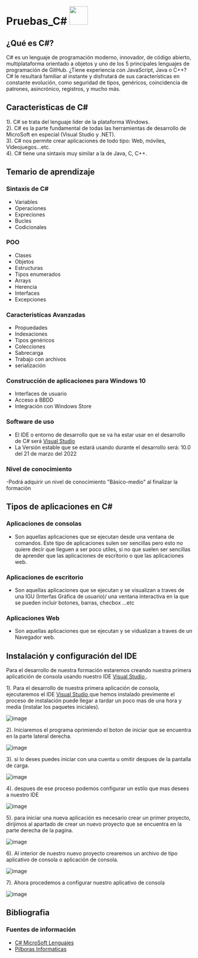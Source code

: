 # Pruebas_C# <img alt="" style="width: 50px; height: 50px;" class="" src="https://tse3.mm.bing.net/th?id=OIP.dDiDKax3YyAEQsjMXkrPoAHaHa&amp;pid=Api&amp;P=0" id="yui_3_5_1_1_1682280372914_520">

## ¿Qué es C#?

C# es un lenguaje de programación moderno, innovador, de código abierto, multiplataforma orientado a objetos y uno de los 5 principales lenguajes de programación de GitHub. ¿Tiene experiencia con JavaScript, Java o C++? C# le resultará familiar al instante y disfrutará de sus características en constante evolución, como seguridad de tipos, genéricos, coincidencia de patrones, asincrónico, registros, y mucho más.


## Caracteristicas de C#

1). C# se trata del lenguaje lider de la plataforma Windows.<br>
2). C# es la parte fundamental de todas las herramientas de desarrollo de MicroSoft en especial (Visual Studio y .NET).<br>
3). C# nos permite crear aplicaciones de todo tipo: Web, móviles, Videojuegos...etc.<br>
4). C# tiene una sintaxis muy similar a la de Java, C, C++.<br>


## Temario de aprendizaje

### Sintaxis de C#
- Variables <br>
- Operaciones <br>
- Expreciones <br>
- Bucles <br>
- Codicionales <br>

### POO
- Clases <br>
- Objetos <br>
- Estructuras <br>
- Tipos enumerados <br>
- Arrays <br>
- Herencia <br>
- Interfaces <br>
- Excepciones <br>

### Caracteristícas Avanzadas 
- Propuedades <br> 
- Indexaciones <br>
- Tipos genéricos <br>
- Colecciones <br>
- Sabrecarga <br> 
- Trabajo con archivos <br>
- serialización <br>

### Construcción de aplicaciones para Windows 10
- Interfaces de usuario <br>
- Acceso a BBDD <br>
- Integración con Windows Store <br>

### Software de uso 
- El IDE o entorno de desarrollo que se va ha estar usar en el desarrollo de C# será <a href="https://visualstudio.microsoft.com/es/">Visual Studio </a>
- La Versión estable que se estará usando durante el desarrollo será: 10.0 del 21 de marzo del 2022

### Nivel de conocimiento 
-Podrá adquirir un nivel de conocimiento "Básico-medio" al finalizar la formación

## Tipos de aplicaciones en C#

### Aplicaciones de consolas

  - Son aquellas aplicaciones que se ejecutan desde una ventana de comandos. Este tipo de aplicaciones sulen ser sencillas pero esto no quiere decir que lleguen a ser
  poco utiles, si no que suelen ser sencillas de aprender que las aplicaciones de escritorio o que las aplicaciones web.
 
### Aplicaciones de escritorio
  
  - Son aquellas aplicaciones  que se ejecutan y se visualizan a traves de una IGU (Interfas Gráfica de usuario)/ una ventana interactiva en la que se pueden incluir botones, barras, checbox ...etc
  
### Aplicaciones Web

  - Son aquellas aplicaciones que se ejecutan y se vidualizan a traves de un Navegador web.

## Instalación y configuración del IDE
  Para el desarrollo de nuestra formación estaremos creando nuestra primera aplicatición de consola usando nuestro IDE <a href="https://visualstudio.microsoft.com/es/">Visual Studio </a>.

1). Para el desarrollo de nuestra primera aplicación de consola, ejecutaremos el IDE <a href="https://visualstudio.microsoft.com/es/">Visual Studio </a> que hemos instalado previmente el proceso de instalación puede llegar a tardar un poco mas de una hora y media (instalar los paquetes iniciales).

![image](https://user-images.githubusercontent.com/118775234/236587239-69c00571-3aac-4aab-9dd0-34b5c59ff435.png)

2). Iniciaremos el programa oprimiendo el boton de iniciar que se encuentra en la parte lateral derecha.

![image](https://user-images.githubusercontent.com/118775234/236587434-a8a59037-de13-4c82-b2f5-df3b87d26f42.png)

3). si lo deses puedes iniciar con una cuenta u omitir despues de la pantalla de carga.

![image](https://user-images.githubusercontent.com/118775234/236587737-65d7c5e9-90e8-47ae-85ab-70489364aa14.png)

4). despues de ese proceso podemos configurar un estilo que mas desees a nuestro IDE 

![image](https://user-images.githubusercontent.com/118775234/236588142-12f60422-ba46-46ef-815d-584c7c83ac47.png)

5). para iniciar una nueva aplicación es necesario crear un primer proyecto, dirijimos al apartado de crear un nuevo proyecto que se encuentra en la parte derecha de la pagina. 

![image](https://user-images.githubusercontent.com/118775234/236588531-3c495daf-fafe-45fb-aecb-9ca8891413b9.png)

6). Al interior de nuestro nuevo proyecto crearemos un archivo de tipo aplicativo de consola o aplicación de consola. 

![image](https://user-images.githubusercontent.com/118775234/236589022-f04ec608-aae2-4909-9797-89710478ae91.png)

7). Ahora procedemos a configurar nuestro aplicativo de consola

![image](https://user-images.githubusercontent.com/118775234/236589286-357f1ade-9908-4f33-b984-8c896026e283.png)






  
  






## Bibliografia
### Fuentes de información 
- <a href="https://dotnet.microsoft.com/es-es/languages/csharp"> C# MicroSoft Lenguajes </a>
- <a href="https://www.youtube.com/playlist?list=PLU8oAlHdN5BmpIQGDSHo5e1r4ZYWQ8m4B"> Pilboras Informaticas </a>

